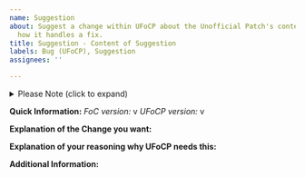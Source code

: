 ```yaml
---
name: Suggestion
about: Suggest a change within UFoCP about the Unofficial Patch's content or about
  how it handles a fix.
title: Suggestion - Content of Suggestion
labels: Bug (UFoCP), Suggestion
assignees: ''

---
```


<details><summary>Please Note (click to expand)</summary>
This suggestion template is for specific, justified changes which will help it achieve its goal of being a prime example of an unofficial patch.  This template is not for your whims or wants or what you think UFoCP should be.  While it may feel harsh, any suggestion not following the requirement above will be immediately closed and disregarded._
</details>

**Quick Information:**
_FoC version:_ v
_UFoCP version:_ v

**Explanation of the Change you want:**


**Explanation of your reasoning why UFoCP needs this:**


**Additional Information:**
